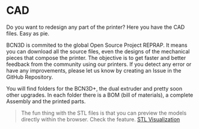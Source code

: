 CAD
===

Do you want to redesign any part of the printer? Here you have the CAD files. Easy as pie.

BCN3D is commited to the global Open Source Project REPRAP. It means you can download all the source files, even the designs of the mechanical pieces that compose the printer. The objective is to get faster and better feedback from the community using our printers. If you detect any error or have any improvements, please let us know by creating an Issue in the GitHub Repository.

You will find folders for the BCN3D+, the dual extruder and pretty soon other upgrades. In each folder there is a BOM (bill of materials), a complete Assembly and the printed parts.

>The fun thing with the STL files is that you can preview the models directly within the browser.
Check the feature. [STL Visualization](https://github.com/reprapbcn/CAD/blob/master/upperVertex.STL)
